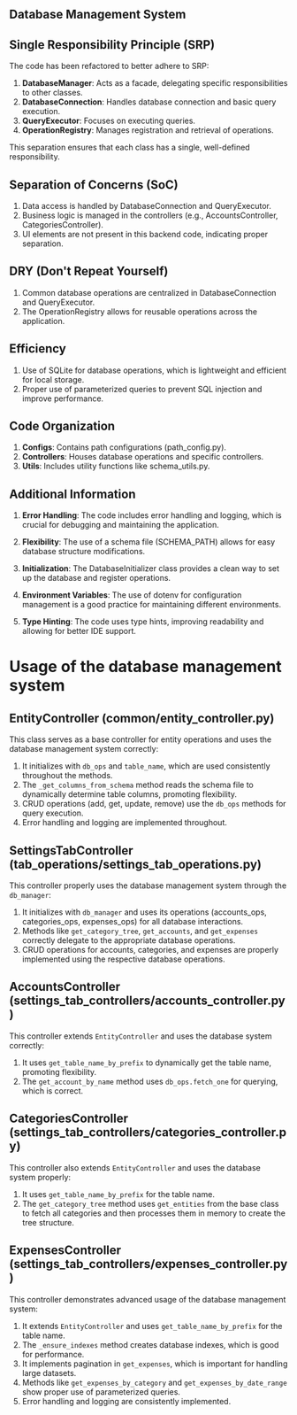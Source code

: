## Database Management System

## Single Responsibility Principle (SRP)

The code has been refactored to better adhere to SRP:

1. **DatabaseManager**: Acts as a facade, delegating specific responsibilities to other classes.
2. **DatabaseConnection**: Handles database connection and basic query execution.
3. **QueryExecutor**: Focuses on executing queries.
4. **OperationRegistry**: Manages registration and retrieval of operations.

This separation ensures that each class has a single, well-defined responsibility.

## Separation of Concerns (SoC)
1. Data access is handled by DatabaseConnection and QueryExecutor.
2. Business logic is managed in the controllers (e.g., AccountsController, CategoriesController).
3. UI elements are not present in this backend code, indicating proper separation.

## DRY (Don't Repeat Yourself)
1. Common database operations are centralized in DatabaseConnection and QueryExecutor.
2. The OperationRegistry allows for reusable operations across the application.

## Efficiency
1. Use of SQLite for database operations, which is lightweight and efficient for local storage.
2. Proper use of parameterized queries to prevent SQL injection and improve performance.

## Code Organization
1. **Configs**: Contains path configurations (path_config.py).
2. **Controllers**: Houses database operations and specific controllers.
3. **Utils**: Includes utility functions like schema_utils.py.

## Additional Information
1. **Error Handling**: The code includes error handling and logging, which is crucial for debugging and maintaining the application.

2. **Flexibility**: The use of a schema file (SCHEMA_PATH) allows for easy database structure modifications.

3. **Initialization**: The DatabaseInitializer class provides a clean way to set up the database and register operations.

4. **Environment Variables**: The use of dotenv for configuration management is a good practice for maintaining different environments.

5. **Type Hinting**: The code uses type hints, improving readability and allowing for better IDE support.

# Usage of the database management system

## EntityController (common/entity_controller.py)
This class serves as a base controller for entity operations and uses the database management system correctly:

1. It initializes with `db_ops` and `table_name`, which are used consistently throughout the methods.
2. The `_get_columns_from_schema` method reads the schema file to dynamically determine table columns, promoting flexibility.
3. CRUD operations (add, get, update, remove) use the `db_ops` methods for query execution.
4. Error handling and logging are implemented throughout.

## SettingsTabController (tab_operations/settings_tab_operations.py)
This controller properly uses the database management system through the `db_manager`:

1. It initializes with `db_manager` and uses its operations (accounts_ops, categories_ops, expenses_ops) for all database interactions.
2. Methods like `get_category_tree`, `get_accounts`, and `get_expenses` correctly delegate to the appropriate database operations.
3. CRUD operations for accounts, categories, and expenses are properly implemented using the respective database operations.

## AccountsController (settings_tab_controllers/accounts_controller.py)
This controller extends `EntityController` and uses the database system correctly:

1. It uses `get_table_name_by_prefix` to dynamically get the table name, promoting flexibility.
2. The `get_account_by_name` method uses `db_ops.fetch_one` for querying, which is correct.

## CategoriesController (settings_tab_controllers/categories_controller.py)
This controller also extends `EntityController` and uses the database system properly:

1. It uses `get_table_name_by_prefix` for the table name.
2. The `get_category_tree` method uses `get_entities` from the base class to fetch all categories and then processes them in memory to create the tree structure.

## ExpensesController (settings_tab_controllers/expenses_controller.py)
This controller demonstrates advanced usage of the database management system:

1. It extends `EntityController` and uses `get_table_name_by_prefix` for the table name.
2. The `_ensure_indexes` method creates database indexes, which is good for performance.
3. It implements pagination in `get_expenses`, which is important for handling large datasets.
4. Methods like `get_expenses_by_category` and `get_expenses_by_date_range` show proper use of parameterized queries.
5. Error handling and logging are consistently implemented.
